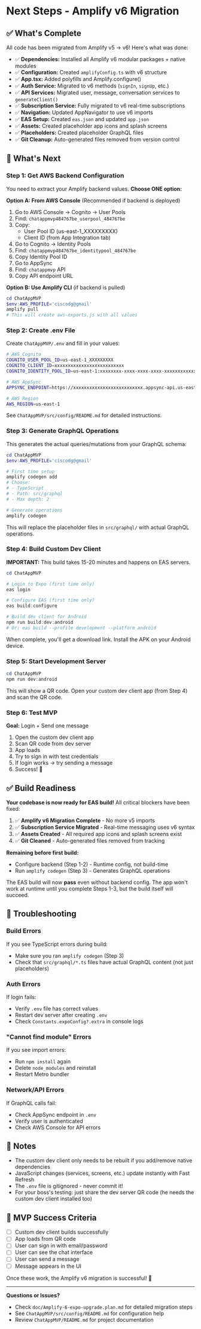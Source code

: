 # Next Steps - Amplify v6 Migration

## ✅ What's Complete

All code has been migrated from Amplify v5 → v6! Here's what was done:

- ✅ **Dependencies:** Installed all Amplify v6 modular packages + native modules
- ✅ **Configuration:** Created `amplifyConfig.ts` with v6 structure
- ✅ **App.tsx:** Added polyfills and Amplify.configure()
- ✅ **Auth Service:** Migrated to v6 methods (`signIn`, `signUp`, etc.)
- ✅ **API Services:** Migrated user, message, conversation services to `generateClient()`
- ✅ **Subscription Service:** Fully migrated to v6 real-time subscriptions
- ✅ **Navigation:** Updated AppNavigator to use v6 imports
- ✅ **EAS Setup:** Created `eas.json` and updated `app.json`
- ✅ **Assets:** Created placeholder app icons and splash screens
- ✅ **Placeholders:** Created placeholder GraphQL files
- ✅ **Git Cleanup:** Auto-generated files removed from version control

## 🔄 What's Next

### Step 1: Get AWS Backend Configuration

You need to extract your Amplify backend values. **Choose ONE option:**

**Option A: From AWS Console** (Recommended if backend is deployed)
1. Go to AWS Console → Cognito → User Pools
2. Find: `chatappmvp484767be_userpool_484767be`
3. Copy:
   - User Pool ID (us-east-1_XXXXXXXXX)
   - Client ID (from App Integration tab)
4. Go to Cognito → Identity Pools
5. Find: `chatappmvp484767be_identitypool_484767be`
6. Copy Identity Pool ID
7. Go to AppSync
8. Find: `chatappmvp` API
9. Copy API endpoint URL

**Option B: Use Amplify CLI** (if backend is pulled)
```powershell
cd ChatAppMVP
$env:AWS_PROFILE='ciscodg@gmail'
amplify pull
# This will create aws-exports.js with all values
```

### Step 2: Create .env File

Create `ChatAppMVP/.env` and fill in your values:

```bash
# AWS Cognito
COGNITO_USER_POOL_ID=us-east-1_XXXXXXXXX
COGNITO_CLIENT_ID=xxxxxxxxxxxxxxxxxxxxxxxxxx
COGNITO_IDENTITY_POOL_ID=us-east-1:xxxxxxxx-xxxx-xxxx-xxxx-xxxxxxxxxxxx

# AWS AppSync
APPSYNC_ENDPOINT=https://xxxxxxxxxxxxxxxxxxxxxxxxxx.appsync-api.us-east-1.amazonaws.com/graphql

# AWS Region
AWS_REGION=us-east-1
```

See `ChatAppMVP/src/config/README.md` for detailed instructions.

### Step 3: Generate GraphQL Operations

This generates the actual queries/mutations from your GraphQL schema:

```powershell
cd ChatAppMVP
$env:AWS_PROFILE='ciscodg@gmail'

# First time setup
amplify codegen add
# Choose:
# - TypeScript
# - Path: src/graphql
# - Max depth: 2

# Generate operations
amplify codegen
```

This will replace the placeholder files in `src/graphql/` with actual GraphQL operations.

### Step 4: Build Custom Dev Client

**IMPORTANT:** This build takes 15-20 minutes and happens on EAS servers.

```powershell
cd ChatAppMVP

# Login to Expo (first time only)
eas login

# Configure EAS (first time only)
eas build:configure

# Build dev client for Android
npm run build:dev:android
# Or: eas build --profile development --platform android
```

When complete, you'll get a download link. Install the APK on your Android device.

### Step 5: Start Development Server

```powershell
cd ChatAppMVP
npm run dev:android
```

This will show a QR code. Open your custom dev client app (from Step 4) and scan the QR code.

### Step 6: Test MVP

**Goal:** Login + Send one message

1. Open the custom dev client app
2. Scan QR code from dev server
3. App loads
4. Try to sign in with test credentials
5. If login works → try sending a message
6. Success! 🎉

## ✅ Build Readiness

**Your codebase is now ready for EAS build!** All critical blockers have been fixed:

1. ✅ **Amplify v6 Migration Complete** - No more v5 imports
2. ✅ **Subscription Service Migrated** - Real-time messaging uses v6 syntax
3. ✅ **Assets Created** - All required app icons and splash screens exist
4. ✅ **Git Cleaned** - Auto-generated files removed from tracking

**Remaining before first build:**
- Configure backend (Step 1-2) - Runtime config, not build-time
- Run `amplify codegen` (Step 3) - Generates GraphQL operations

The EAS build will now **pass** even without backend config. The app won't work at runtime until you complete Steps 1-3, but the build itself will succeed.

## 🐛 Troubleshooting

### Build Errors

If you see TypeScript errors during build:
- Make sure you ran `amplify codegen` (Step 3)
- Check that `src/graphql/*.ts` files have actual GraphQL content (not just placeholders)

### Auth Errors

If login fails:
- Verify `.env` file has correct values
- Restart dev server after creating `.env`
- Check `Constants.expoConfig?.extra` in console logs

### "Cannot find module" Errors

If you see import errors:
- Run `npm install` again
- Delete `node_modules` and reinstall
- Restart Metro bundler

### Network/API Errors

If GraphQL calls fail:
- Check AppSync endpoint in `.env`
- Verify user is authenticated
- Check AWS Console for API errors

## 📝 Notes

- The custom dev client only needs to be rebuilt if you add/remove native dependencies
- JavaScript changes (services, screens, etc.) update instantly with Fast Refresh
- The `.env` file is gitignored - never commit it!
- For your boss's testing: just share the dev server QR code (he needs the custom dev client installed too)

## 🎯 MVP Success Criteria

- [ ] Custom dev client builds successfully
- [ ] App loads from QR code
- [ ] User can sign in with email/password
- [ ] User can see the chat interface
- [ ] User can send a message
- [ ] Message appears in the UI

Once these work, the Amplify v6 migration is successful! 🚀

---

**Questions or Issues?**

- Check `doc/Amplify-6-expo-upgrade.plan.md` for detailed migration steps
- See `ChatAppMVP/src/config/README.md` for configuration help
- Review `ChatAppMVP/README.md` for project documentation

